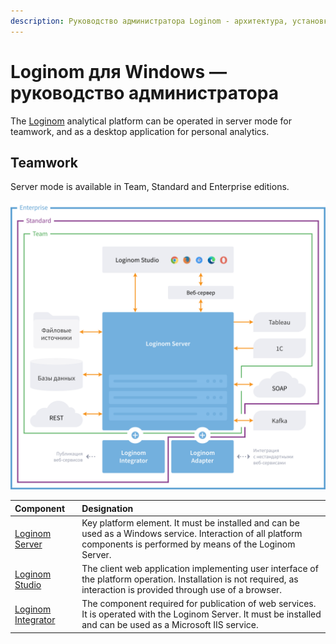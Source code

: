 ```yaml
---
description: Руководство администратора Loginom - архитектура, установка и конфигурирование аналитической системы.
---
```


# Loginom для Windows — руководство администратора

The [Loginom](https://loginom.ru) analytical platform can be operated in server mode for teamwork, and as a desktop application for personal analytics.

## Teamwork

Server mode is available in Team, Standard and Enterprise editions.

![Editions for the teamwork](./../images/loginom-server-comparison-windows.svg)

| Component | Designation |
|:----------|:-----------|
| [Loginom Server](./server/README.md) | Key platform element. It must be installed and can be used as a Windows service. Interaction of all platform components is performed by means of the Loginom Server. |
| [Loginom Studio](../studio/README.md) | The client web application implementing user interface of the platform operation. Installation is not required, as interaction is provided through use of a browser. |
| [Loginom Integrator](./integrator/README.md) | The component required for publication of web services. It is operated with the Loginom Server. It must be installed and can be used as a Microsoft IIS service. |


